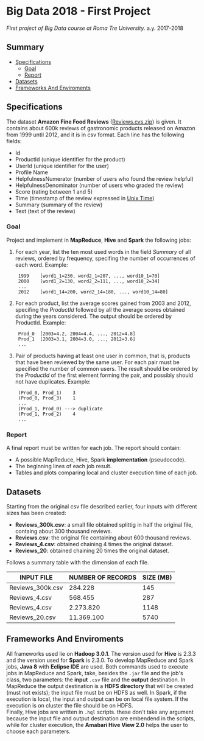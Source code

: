# Big Data 2018 - First Project
*First project of Big Data course at Roma Tre University.*
a.y. 2017-2018

## Summary

- [Specifications](#specifications)
	+ [Goal](#goal)
	+ [Report](#report)
- [Datasets](#datasets)
- [Frameworks And Enviroments](#framework-and-enviroments)

## Specifications

The dataset **Amazon Fine Food Reviews** ([Reviews.cvs.zip](http://torlone.dia.uniroma3.it/bigdata/Reviews.csv.zip)) is given. It contains about 600k reviews of gastronomic products released on Amazon from 1999 until 2012, and it is in csv format. Each line has the following fields:
- Id
- ProductId (unique identifier for the product)
- UserId (unique identifier for the user)
- Profile Name
- HelpfulnessNumerator (number of users who found the review helpful)
- HelpfulnessDenominator (number of users who graded the review)
- Score (rating between 1 and 5)
- Time (timestamp of the review expressed in [Unix Time](https://en.wikipedia.org/wiki/Unix_time))
- Summary (summary of the review)
- Text (text of the review)

### Goal

Project and implement in **MapReduce**, **Hive** and **Spark** the following jobs:
1. For each year, list the ten most used words in the field *Summary* of all reviews, ordered by frequency, specifing the number of occurrences of each word. Example:  

		1999	[word1_1=230, word2_1=207, ..., word10_1=70]
		2000	[word1_2=130, word2_2=111, ..., word10_2=34]
		...
		2012	[word1_14=200, word2_14=180, ..., word10_14=80]

2. For each product, list the average scores gained from 2003 and 2012, specifing the *ProductId* followed by all the average scores obtained during the years considered. The output should be ordered by ProductId. Example:  

		Prod_0	[2003=4.2, 2004=4.4, ..., 2012=4.8]
		Prod_1	[2003=3.1, 2004=3.0, ..., 2012=3.6]
		...

3. Pair of products having at least one user in common, that is, products that have been reviewed by the same user. For each pair must be specified the number of common users. The result should be ordered by the *ProductId* of the first element forming the pair, and possibly should not have duplicates. Example:  

		(Prod_0, Prod_1)	3
		(Prod_0, Prod_3)	1
		...
		(Prod_1, Prod_0) ---> duplicate
		(Prod_1, Prod_2)	4
		...

### Report

A final report must be written for each job. The report should contain:

- A possible MapReduce, Hive, Spark **implementation** (pseudocode).
- The beginning lines of each job result.
- Tables and plots comparing local and cluster execution time of each job.

## Datasets

Starting from the original csv file described earlier, four inputs with different sizes has been created:  

- **Reviews_300k.csv**: a small file obtained splittig in half the original file, containg about 300 thousand reviews.
- **Reviews.csv**: the original file containing about 600 thousand reviews.
- **Reviews_4.csv**: obtained chaining 4 times the original dataset.
- **Reviews_20**: obtained chaining 20 times the original dataset.

Follows a summary table with the dimension of each file.

INPUT FILE | NUMBER OF RECORDS | SIZE (MB) |
------------|------------------|-----------|
Reviews_300k.csv | 284.228 | 145 |
Reviews_4.csv | 568.455 | 287 |
Reviews_4.csv | 2.273.820 | 1148 |
Reviews_20.csv | 11.369.100 | 5740 |

## Frameworks And Enviroments

All frameworks used lie on **Hadoop 3.0.1**. The version used for **Hive** is 2.3.3 and the version used for **Spark** is 2.3.0.
To develop MapReduce and Spark jobs, **Java 8** with **Eclipse IDE** are used. Both commands used to execute jobs in MapReduce and Spark, take, besides the `.jar` file and the job's class, two parameters: the **input** `.csv` file and the **output** destination. In MapReduce the output destination is a **HDFS directory** that will be created (must not exists); the input file must be on HDFS as well. In Spark, if the execution is local, the input and output can be on local file system. If the execution is on cluster the file should be on HDFS.  
Finally, Hive jobs are written in `.hql` scripts. these don't take any argument because the input file and output destination are embendend in the scripts, while for cluster execution, the **Amabari Hive View 2.0** helps the user to choose each parameters.